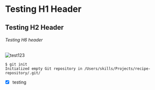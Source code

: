 # Testing H1 Header
## Testing H2 Header
###### Testing H6 header

![test123](https://www.clemson.edu/brand/resources/logos/paw/orange.png)

```
$ git init
Initialized empty Git repository in /Users/skills/Projects/recipe-repository/.git/
```

- [x] testing
